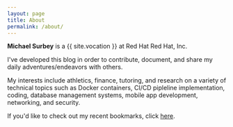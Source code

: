 ```yaml
---
layout: page
title: About
permalink: /about/
---
```


**Michael Surbey** is a {{ site.vocation }} at Red Hat Red Hat, Inc.

I've developed this blog in order to contribute, document, and share my daily adventures/endeavors with others.

My interests include athletics, finance, tutoring, and research on a variety of technical topics such as Docker containers, CI/CD pipleline implementation, coding, database management systems, mobile app development, networking, and security.

If you'd like to check out my recent bookmarks, click [here](http://bit.ly/2afSCMI).
